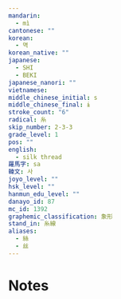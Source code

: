 ```yaml
---
mandarin:
  - mì
cantonese: ""
korean:
  - 멱
korean_native: ""
japanese:
  - SHI
  - BEKI
japanese_nanori: ""
vietnamese:
middle_chinese_initial: s
middle_chinese_final: ɨ
stroke_count: "6"
radical: 糸
skip_number: 2-3-3
grade_level: 1
pos: ""
english:
  - silk thread
羅馬字: sa
韓文: 사
joyo_level: ""
hsk_level: ""
hanmun_edu_level: ""
danayo_id: 87
mc_id: 1392
graphemic_classification: 象形
stand_in: 糸線
aliases:
  - 絲
  - 丝
---
```


# Notes

